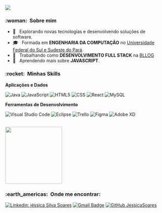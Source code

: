
![](https://komarev.com/ghpvc/?username=VanessaSwerts&color=006bed)

<h3> :woman: &nbsp;Sobre mim </h3>

- 🤔 &nbsp; Explorando novas tecnologias e desenvolvendo soluções de software.
- 🎓 &nbsp; Formada em **ENGENHARIA DA COMPUTAÇÃO** no <a href="link da sua faculdade">Universidade Federal do Sul e Sudeste do Pará</a>.
- 💼 &nbsp; Trabalhando como **DESENVOLVIMENTO FULL STACK** na <a href="LINK DA EMPRESA">BLLOG</a>
- 🌱 &nbsp; Aprendendo mais sobre **JAVASCRIPT**.

<h3> :rocket: &nbsp;Minhas Skills </h3>

**Aplicações e Dados**

  ![Java](https://img.shields.io/badge/-Java-333333?style=flat&logo=Java&logoColor=007396)
  ![JavaScript](https://img.shields.io/badge/-JavaScript-333333?style=flat&logo=javascript)
  ![HTML5](https://img.shields.io/badge/-HTML5-333333?style=flat&logo=HTML5)
  ![CSS](https://img.shields.io/badge/-CSS-333333?style=flat&logo=CSS3&logoColor=1572B6)
  ![React](https://img.shields.io/badge/-React-333333?style=flat&logo=react)
  ![MySQL](https://img.shields.io/badge/-MySQL-333333?style=flat&logo=mysql)

**Ferramentas de Desenvolvimento**

  ![Visual Studio Code](https://img.shields.io/badge/-Visual%20Studio%20Code-333333?style=flat&logo=visual-studio-code&logoColor=007ACC)
  ![Eclipse](https://img.shields.io/badge/-Eclipse-333333?style=flat&logo=eclipse-ide&logoColor=2C2255)
  ![Trello](https://img.shields.io/badge/-Trello-333333?style=flat&logo=trello&logoColor=007ACC)
  ![Figma](https://img.shields.io/badge/-Figma-333333?style=flat&logo=figma&logoColor=007ACC)
  ![Adobe XD](https://img.shields.io/badge/-Adobe%20XD-333333?style=flat&logo=adobe-xd&logoColor=007ACC)

<br/>

<a href="https://github.com/JessicaSoares">
  <img height="180em" src="https://github-readme-stats.vercel.app/api?username=VanessaSwerts&theme=dracula&show_icons=true" />
</a>

<br/>

<h3> :earth_americas: &nbsp;Onde me encontrar: </h3> 

[![Linkedin: jéssica Silva Soares](https://img.shields.io/badge/-Jéssica-blue?style=flat-square&logo=Linkedin&logoColor=white&link=https://www.linkedin.com/in/j%C3%A9ssica-silva-soares-5ba92194)](https://www.linkedin.com/in/j%C3%A9ssica-silva-soares-5ba92194/)
[![Gmail Badge](https://img.shields.io/badge/-jessicassoarez@gmail.com-006bed?style=flat-square&logo=Gmail&logoColor=white&link=mailto:jessicassoarez@gmail.com)](mailto:jessicassoarez@gmail.com)
[![GitHub JessicaSoares]( https://img.shields.io/github/followers/VanessaSwerts?label=JessicaSoares&style=social)](https://github.com/JessicaSoares)
